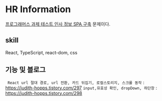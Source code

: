 # HR Information

[프로그래머스 과제 테스트 인사 정보 SPA 구축](https://school.programmers.co.kr/skill_check_assignments/331) 문제이다.

## skill

React, TypeScript, react-dom, css

## 기능 및 블로그

` React url 절대 경로, url 전환, 카드 뒤집기, 로컬스토리지, 스크롤 동작` : https://judith-hopps.tistory.com/297
`input,유효성 확인, dropDown, 하단창` : https://judith-hopps.tistory.com/298
